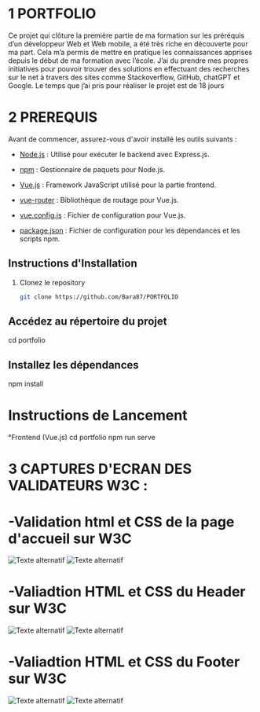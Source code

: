 # 1 PORTFOLIO


Ce projet qui clôture la première partie de ma formation sur les préréquis 
d’un développeur Web et Web mobile, a été très riche en découverte pour ma part. 
Cela m’a permis de mettre en pratique les connaissances apprises depuis le début 
de ma formation avec l’école. J’ai du prendre mes propres initiatives pour pouvoir
trouver des solutions en effectuant des recherches sur le net à travers des sites 
comme Stackoverflow, GitHub, chatGPT et Google. Le temps que j’ai pris pour réaliser
le projet est de 18 jours

# 2 PREREQUIS

Avant de commencer, assurez-vous d'avoir installé les outils suivants :

- [Node.js](https://nodejs.org/) : Utilisé pour exécuter le backend avec Express.js.
  
- [npm](https://www.npmjs.com/) : Gestionnaire de paquets pour Node.js.
  
- [Vue.js](https://vuejs.org/) : Framework JavaScript utilisé pour la partie frontend.

- [vue-router](https://router.vuejs.org/) : Bibliothèque de routage pour Vue.js.

- [vue.config.js](https://cli.vuejs.org/config/) : Fichier de configuration pour Vue.js.
  
- [package.json](https://docs.npmjs.com/cli/v7/configuring-npm/package-json) : Fichier de configuration pour les dépendances et les scripts npm.

## Instructions d'Installation

1. Clonez le repository
   ```bash
   git clone https://github.com/Bara87/PORTFOLIO

## Accédez au répertoire du projet

cd portfolio

## Installez les dépendances

npm install

# Instructions de Lancement

 °Frontend (Vue.js)
  cd portfolio
  npm run serve


# 3 CAPTURES D'ECRAN DES VALIDATEURS W3C :

# -Validation html et CSS de la page d'accueil sur W3C 

![Texte alternatif](https://raw.githubusercontent.com/Bara87/PORTFOLIO/master/public/images/App.jpeg) ![Texte alternatif](https://raw.githubusercontent.com/Bara87/PORTFOLIO/master/public/images/Appcss.jpeg)




# -Valiadtion HTML et CSS du Header sur W3C

![Texte alternatif](https://raw.githubusercontent.com/Bara87/PORTFOLIO/master/public/images/header.jpeg)
![Texte alternatif](https://raw.githubusercontent.com/Bara87/PORTFOLIO/master/public/images/headercss.jpeg)





# -Valiadtion HTML et CSS du Footer sur W3C

![Texte alternatif](https://raw.githubusercontent.com/Bara87/PORTFOLIO/master/public/images/footer.jpeg)
![Texte alternatif](https://raw.githubusercontent.com/Bara87/PORTFOLIO/master/public/images/fcss.jpeg)





